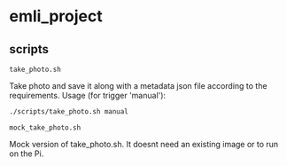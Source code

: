 # emli_project

## scripts

`take_photo.sh`

Take photo and save it along with a metadata json file according to the requirements. Usage (for trigger 'manual'):
```bash
./scripts/take_photo.sh manual
```

`mock_take_photo.sh`

Mock version of take_photo.sh. It doesnt need an existing image or to run on the Pi.
